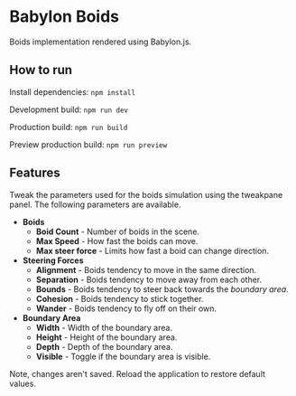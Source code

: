 # Babylon Boids

Boids implementation rendered using Babylon.js.

## How to run

Install dependencies: `npm install`

Development build: `npm run dev`

Production build: `npm run build`

Preview production build: `npm run preview`

## Features

Tweak the parameters used for the boids simulation using the tweakpane panel.
The following parameters are available.

-   **Boids**
    -   **Boid Count** - Number of boids in the scene.
    -   **Max Speed** - How fast the boids can move.
    -   **Max steer force** - Limits how fast a boid can change direction.
-   **Steering Forces**
    -   **Alignment** - Boids tendency to move in the same direction.
    -   **Separation** - Boids tendency to move away from each other.
    -   **Bounds** - Boids tendency to steer back towards the _boundary area_.
    -   **Cohesion** - Boids tendency to stick together.
    -   **Wander** - Boids tendency to fly off on their own.
-   **Boundary Area**
    -   **Width** - Width of the boundary area.
    -   **Height** - Height of the boundary area.
    -   **Depth** - Depth of the boundary area.
    -   **Visible** - Toggle if the boundary area is visible.

Note, changes aren't saved. Reload the application to restore default values.
